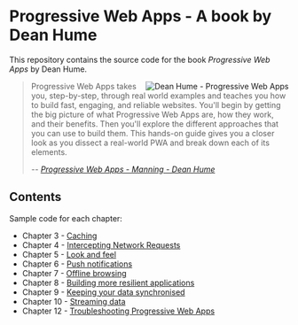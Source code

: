# Progressive Web Apps - A book by Dean Hume
This repository contains the source code for the book *Progressive Web Apps* by Dean Hume.

<a href="https://www.manning.com/books/progressive-web-apps"><img align="right" src="https://images.manning.com/140/184/resize/book/7/0dd9a15-3455-477b-a1ec-74904870c8bd/Hume-PWA-HI-MEAP.png" alt="Dean Hume - Progressive Web Apps"></a>
> Progressive Web Apps takes you, step-by-step, through real world examples and teaches you how to build fast, engaging, and reliable websites. You'll begin by getting the big picture of what Progressive Web Apps are, how they work, and their benefits. Then you'll explore the different approaches that you can use to build them. This hands-on guide gives you a closer look as you dissect a real-world PWA and break down each of its elements. 
>
> -- <cite>[Progressive Web Apps - Manning - Dean Hume](https://www.manning.com/books/progressive-web-apps)</cite>

## Contents

Sample code for each chapter:

- Chapter 3 - [Caching](https://github.com/deanhume/progressive-web-apps-book/tree/master/chapter-3)
- Chapter 4 - [Intercepting Network Requests](https://github.com/deanhume/progressive-web-apps-book/tree/master/chapter-4)
- Chapter 5 - [Look and feel](https://github.com/deanhume/progressive-web-apps-book/tree/master/chapter-5)
- Chapter 6 - [Push notifications](https://github.com/deanhume/progressive-web-apps-book/tree/master/chapter-6)
- Chapter 7 - [Offline browsing](https://github.com/deanhume/progressive-web-apps-book/tree/master/chapter-7)
- Chapter 8 - [Building more resilient applications](https://github.com/deanhume/progressive-web-apps-book/tree/master/chapter-8)
- Chapter 9 - [Keeping your data synchronised](https://github.com/deanhume/progressive-web-apps-book/tree/master/chapter-9)
- Chapter 10 - [Streaming data](https://github.com/deanhume/progressive-web-apps-book/tree/master/chapter-10)
- Chapter 12 - [Troubleshooting Progressive Web Apps](https://github.com/deanhume/pwa-tips-tricks)
